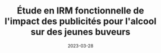 ---
title: "Étude en IRM fonctionnelle de l'impact des publicités pour l'alcool sur des jeunes buveurs"
collection: 'talks'
type: "Conference proceedings talk"
permalink: /talks/2023-03-29-sfrmbm
excerpt: "Présentation des résultats concernant l'effet de l'attractivité du contenu et l'effet de l'avertissement sanitaire saillant mesurés par IRM fonctionnelle dans des publicités présentant de l'alcool chez 74 jeunes hommes âgés de 18 à 25 ans."
date: 2023-03-28
venue: 'SFRMBM'
location: "Paris, Université de la Sorbonne"
slidesurl: 'https://inserm.hal.science/inserm-04475675v1/file/2023_03_29_SFRMBM_2023_IMAJ.pdf'
#citation: 'Duché Q. et al. (2023). &quot;Étude en IRM fonctionnelle de l’impact des publicités pour l’alcool sur des jeunes buveurs.&quot; <i>SFRMBM 2023</i>'
---
